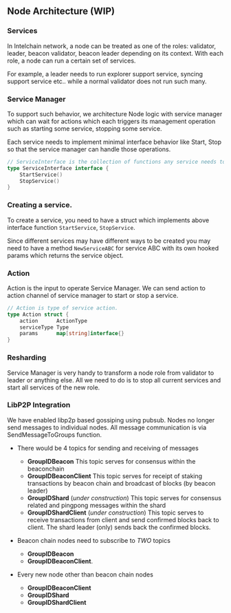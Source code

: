 ## Node Architecture (WIP)

### Services

In Intelchain network, a node can be treated as one of the roles: validator, leader, beacon validator,
beacon leader depending on its context. With each role, a node can run a certain set of services.

For example, a leader needs to run explorer support service, syncing support
service etc.. while a normal validator does not run such many.

### Service Manager

To support such behavior, we architecture Node logic with service manager which can wait for actions
which each triggers its management operation such as starting some service, stopping some service.

Each service needs to implement minimal interface behavior like Start, Stop so that the service
manager can handle those operations.

```go
// ServiceInterface is the collection of functions any service needs to implement.
type ServiceInterface interface {
	StartService()
	StopService()
}
```

### Creating a service.

To create a service, you need to have a struct which implements above interface function
`StartService`, `StopService`.

Since different services may have different ways to be created you may need to have a method
`NewServiceABC` for service ABC with its own hooked params which returns the service object.

### Action

Action is the input to operate Service Manager. We can send action to action channel of service
manager to start or stop a service.

```go
// Action is type of service action.
type Action struct {
	action      ActionType
	serviceType Type
	params      map[string]interface{}
}
```

### Resharding

Service Manager is very handy to transform a node role from validator to leader or anything
else. All we need to do is to stop all current services and start all services of the new role.

### LibP2P Integration

We have enabled libp2p based gossiping using pubsub. Nodes no longer send messages to individual
nodes. All message communication is via SendMessageToGroups function.

- There would be 4 topics for sending and receiving of messages

  - **GroupIDBeacon** This topic serves for consensus within the beaconchain
  - **GroupIDBeaconClient** This topic serves for receipt of staking transactions by beacon chain and broadcast of blocks (by beacon leader)
  - **GroupIDShard** (_under construction_) This topic serves for consensus related and pingpong messages within the shard
  - **GroupIDShardClient** (_under construction_) This topic serves to receive transactions from client and send confirmed blocks back to client. The shard leader (only) sends back the confirmed blocks.

- Beacon chain nodes need to subscribe to _TWO_ topics

  - **GroupIDBeacon**
  - **GroupIDBeaconClient**.

- Every new node other than beacon chain nodes
  - **GroupIDBeaconClient**
  - **GroupIDShard**
  - **GroupIDShardClient**
